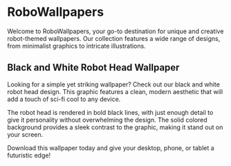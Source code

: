 <!--
Write me markdown content of website with wallpaper:

"A wallpaper with a simple black and white graphic of a robot's head, against a solid colored background."

The header of the page should not be copy of the text but rather a real content of the website which is using this wallpaper.
-->

<!--font:Poppins-->

# RoboWallpapers

Welcome to RoboWallpapers, your go-to destination for unique and creative robot-themed wallpapers. Our collection features a wide range of designs, from minimalist graphics to intricate illustrations.

## Black and White Robot Head Wallpaper

Looking for a simple yet striking wallpaper? Check out our black and white robot head design. This graphic features a clean, modern aesthetic that will add a touch of sci-fi cool to any device.

The robot head is rendered in bold black lines, with just enough detail to give it personality without overwhelming the design. The solid colored background provides a sleek contrast to the graphic, making it stand out on your screen.

Download this wallpaper today and give your desktop, phone, or tablet a futuristic edge!
